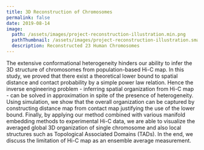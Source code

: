 ```yaml
---
title: 3D Reconstruction of Chromosomes
permalink: false
date: 2019-08-14
image:
  path: /assets/images/project-reconstruction-illustration.min.png
  pathThumbnail: /assets/images/project-reconstruction-illustration.small.min.png
  description: Reconstructed 23 Human Chromosomes
---
```


The extensive conformational heterogeneity hinders our ability to infer the 3D structure of chromosomes from population-based Hi-C map. In this study, we proved that there exist a theoretical lower bound to spatial distance and contact probability by a simple power law relation. Hence the inverse engineering problem - inferring spatial organization from Hi-C map - can be solved in approximation in spite of the presence of heterogeneity. Using simulation, we show that the overall organization can be captured by constructing distance map from contact map justifying the use of the lower bound. Finally, by applying our method combined with various manifold embedding methods to experimental Hi-C data, we are able to visualize the averaged global 3D organization of single chromosome and also local structures such as Topological Associated Domains (TADs). In the end, we discuss the limitation of Hi-C map as an ensemble average measurement.

